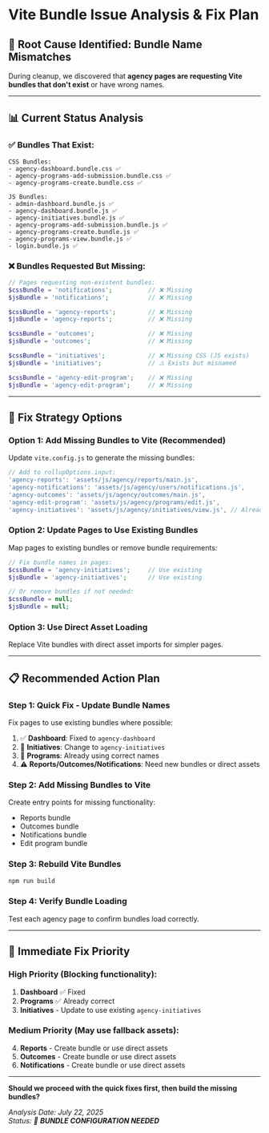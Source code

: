 # Vite Bundle Issue Analysis & Fix Plan

## 🚨 **Root Cause Identified: Bundle Name Mismatches**

During cleanup, we discovered that **agency pages are requesting Vite bundles that don't exist** or have wrong names.

---

## 📊 **Current Status Analysis**

### ✅ **Bundles That Exist:**
```
CSS Bundles:
- agency-dashboard.bundle.css ✅
- agency-programs-add-submission.bundle.css ✅  
- agency-programs-create.bundle.css ✅

JS Bundles:
- admin-dashboard.bundle.js ✅
- agency-dashboard.bundle.js ✅
- agency-initiatives.bundle.js ✅
- agency-programs-add-submission.bundle.js ✅
- agency-programs-create.bundle.js ✅
- agency-programs-view.bundle.js ✅
- login.bundle.js ✅
```

### ❌ **Bundles Requested But Missing:**
```php
// Pages requesting non-existent bundles:
$cssBundle = 'notifications';          // ❌ Missing
$jsBundle = 'notifications';           // ❌ Missing

$cssBundle = 'agency-reports';         // ❌ Missing  
$jsBundle = 'agency-reports';          // ❌ Missing

$cssBundle = 'outcomes';               // ❌ Missing
$jsBundle = 'outcomes';                // ❌ Missing

$cssBundle = 'initiatives';            // ❌ Missing CSS (JS exists)
$jsBundle = 'initiatives';             // ⚠️ Exists but misnamed

$cssBundle = 'agency-edit-program';    // ❌ Missing
$jsBundle = 'agency-edit-program';     // ❌ Missing
```

---

## 🔧 **Fix Strategy Options**

### **Option 1: Add Missing Bundles to Vite (Recommended)**
Update `vite.config.js` to generate the missing bundles:

```javascript
// Add to rollupOptions.input:
'agency-reports': 'assets/js/agency/reports/main.js',
'agency-notifications': 'assets/js/agency/users/notifications.js',
'agency-outcomes': 'assets/js/agency/outcomes/main.js',
'agency-edit-program': 'assets/js/agency/programs/edit.js',
'agency-initiatives': 'assets/js/agency/initiatives/view.js', // Already exists
```

### **Option 2: Update Pages to Use Existing Bundles**
Map pages to existing bundles or remove bundle requirements:

```php
// Fix bundle names in pages:
$cssBundle = 'agency-initiatives';     // Use existing
$jsBundle = 'agency-initiatives';      // Use existing

// Or remove bundles if not needed:
$cssBundle = null;
$jsBundle = null;
```

### **Option 3: Use Direct Asset Loading**
Replace Vite bundles with direct asset imports for simpler pages.

---

## 📋 **Recommended Action Plan**

### **Step 1: Quick Fix - Update Bundle Names**
Fix pages to use existing bundles where possible:

1. ✅ **Dashboard**: Fixed to `agency-dashboard`
2. 🔄 **Initiatives**: Change to `agency-initiatives`  
3. 🔄 **Programs**: Already using correct names
4. ⚠️ **Reports/Outcomes/Notifications**: Need new bundles or direct assets

### **Step 2: Add Missing Bundles to Vite**
Create entry points for missing functionality:
- Reports bundle
- Outcomes bundle  
- Notifications bundle
- Edit program bundle

### **Step 3: Rebuild Vite Bundles**
```bash
npm run build
```

### **Step 4: Verify Bundle Loading**
Test each agency page to confirm bundles load correctly.

---

## 🎯 **Immediate Fix Priority**

### **High Priority (Blocking functionality):**
1. **Dashboard** ✅ Fixed
2. **Programs** ✅ Already correct
3. **Initiatives** - Update to use existing `agency-initiatives`

### **Medium Priority (May use fallback assets):**
4. **Reports** - Create bundle or use direct assets
5. **Outcomes** - Create bundle or use direct assets
6. **Notifications** - Create bundle or use direct assets

---

**Should we proceed with the quick fixes first, then build the missing bundles?**

*Analysis Date: July 22, 2025*  
*Status: 🔧 **BUNDLE CONFIGURATION NEEDED***

